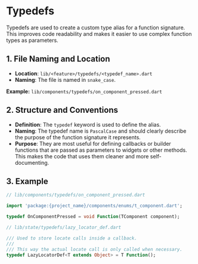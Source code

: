 # Typedefs

Typedefs are used to create a custom type alias for a function signature. This improves code readability and makes it easier to use complex function types as parameters.

## 1. File Naming and Location

-   **Location**: `lib/<feature>/typedefs/<typedef_name>.dart`
-   **Naming**: The file is named in `snake_case`.

**Example:** `lib/components/typedefs/on_component_pressed.dart`

## 2. Structure and Conventions

-   **Definition**: The `typedef` keyword is used to define the alias.
-   **Naming**: The typedef name is `PascalCase` and should clearly describe the purpose of the function signature it represents.
-   **Purpose**: They are most useful for defining callbacks or builder functions that are passed as parameters to widgets or other methods. This makes the code that uses them cleaner and more self-documenting.

## 3. Example

```dart
// lib/components/typedefs/on_component_pressed.dart

import 'package:{project_name}/components/enums/t_component.dart';

typedef OnComponentPressed = void Function(TComponent component);
```

```dart
// lib/state/typedefs/lazy_locator_def.dart

/// Used to store locate calls inside a callback.
///
/// This way the actual locate call is only called when necessary.
typedef LazyLocatorDef<T extends Object> = T Function();
```
